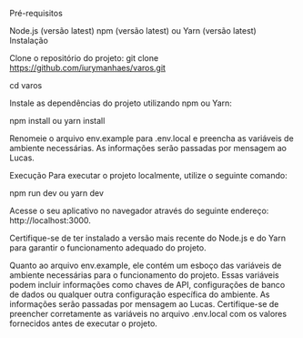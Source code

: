 Pré-requisitos

Node.js (versão latest)
npm (versão latest) ou Yarn (versão latest)
Instalação

Clone o repositório do projeto:
git clone https://github.com/iurymanhaes/varos.git

cd varos

Instale as dependências do projeto utilizando npm ou Yarn:

npm install ou yarn install 

Renomeie o arquivo env.example para .env.local e preencha as variáveis de ambiente necessárias. As informações serão passadas por mensagem ao Lucas.

Execução
Para executar o projeto localmente, utilize o seguinte comando:

npm run dev ou yarn dev

Acesse o seu aplicativo no navegador através do seguinte endereço: http://localhost:3000.

Certifique-se de ter instalado a versão mais recente do Node.js e do Yarn para garantir o funcionamento adequado do projeto.

Quanto ao arquivo env.example, ele contém um esboço das variáveis de ambiente necessárias para o funcionamento do projeto. Essas variáveis podem incluir informações como chaves de API, configurações de banco de dados ou qualquer outra configuração específica do ambiente. As informações serão passadas por mensagem ao Lucas. Certifique-se de preencher corretamente as variáveis no arquivo .env.local com os valores fornecidos antes de executar o projeto.

